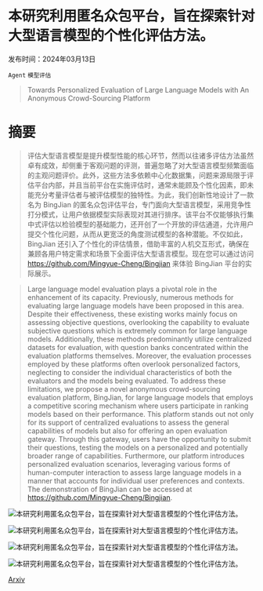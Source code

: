 # 本研究利用匿名众包平台，旨在探索针对大型语言模型的个性化评估方法。

发布时间：2024年03月13日

`Agent` `模型评估`

> Towards Personalized Evaluation of Large Language Models with An Anonymous Crowd-Sourcing Platform

# 摘要

> 评估大型语言模型是提升模型性能的核心环节，然而以往诸多评估方法虽然卓有成效，却侧重于客观问题的评测，普遍忽略了对大型语言模型频繁面临的主观问题评价。此外，这些方法多依赖中心化数据集，问题来源局限于评估平台内部，并且当前平台在实施评估时，通常未能顾及个性化因素，即未能充分考量评估者与被评估模型的独特性。为此，我们创新性地设计了一款名为 BingJian 的匿名众包评估平台，专门面向大型语言模型，采用竞争性打分模式，让用户依据模型实际表现对其进行排序。该平台不仅能够执行集中式评估以检验模型的基础能力，还开创了一个开放的评估通道，允许用户提交个性化问题，从而从更宽泛的角度测试模型的各种潜能。不仅如此，BingJian 还引入了个性化的评估情景，借助丰富的人机交互形式，确保在兼顾各用户特定需求和场景下全面评估大型语言模型。现在您可以通过访问 https://github.com/Mingyue-Cheng/Bingjian 来体验 BingJian 平台的实际展示。

> Large language model evaluation plays a pivotal role in the enhancement of its capacity. Previously, numerous methods for evaluating large language models have been proposed in this area. Despite their effectiveness, these existing works mainly focus on assessing objective questions, overlooking the capability to evaluate subjective questions which is extremely common for large language models. Additionally, these methods predominantly utilize centralized datasets for evaluation, with question banks concentrated within the evaluation platforms themselves. Moreover, the evaluation processes employed by these platforms often overlook personalized factors, neglecting to consider the individual characteristics of both the evaluators and the models being evaluated. To address these limitations, we propose a novel anonymous crowd-sourcing evaluation platform, BingJian, for large language models that employs a competitive scoring mechanism where users participate in ranking models based on their performance. This platform stands out not only for its support of centralized evaluations to assess the general capabilities of models but also for offering an open evaluation gateway. Through this gateway, users have the opportunity to submit their questions, testing the models on a personalized and potentially broader range of capabilities. Furthermore, our platform introduces personalized evaluation scenarios, leveraging various forms of human-computer interaction to assess large language models in a manner that accounts for individual user preferences and contexts. The demonstration of BingJian can be accessed at https://github.com/Mingyue-Cheng/Bingjian.

![本研究利用匿名众包平台，旨在探索针对大型语言模型的个性化评估方法。](../../../paper_images/2403.08305/x1.png)

![本研究利用匿名众包平台，旨在探索针对大型语言模型的个性化评估方法。](../../../paper_images/2403.08305/x2.png)

![本研究利用匿名众包平台，旨在探索针对大型语言模型的个性化评估方法。](../../../paper_images/2403.08305/x3.png)

![本研究利用匿名众包平台，旨在探索针对大型语言模型的个性化评估方法。](../../../paper_images/2403.08305/x4.png)

[Arxiv](https://arxiv.org/abs/2403.08305)